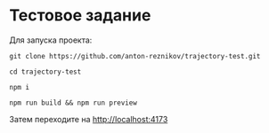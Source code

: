 # Тестовое задание
Для запуска проекта:
```
git clone https://github.com/anton-reznikov/trajectory-test.git
```
```
cd trajectory-test
```
```
npm i
```
```
npm run build && npm run preview
```
Затем переходите на [http://localhost:4173](http://localhost:4173)
